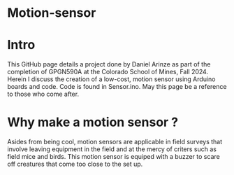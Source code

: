 # Motion-sensor
# Intro
This GitHub page details a project done by Daniel Arinze as part of the completion of GPGN590A at the Colorado School of Mines, Fall 2024. Herein I discuss the creation of a low-cost, motion sensor using Arduino boards and code. Code is found in Sensor.ino. May this page be a reference to those who come after.
# Why make a motion sensor ?
Asides from being cool, motion sensors are applicable in field surveys that involve leaving equipment in the field and at the mercy of criters such as field mice and birds. This motion sensor is equiped with a buzzer to scare off creatures that come too close to the set up.

